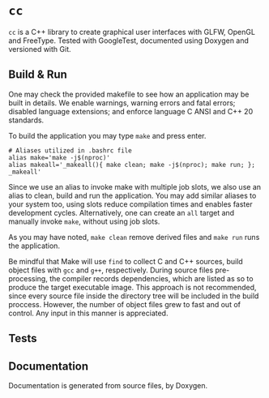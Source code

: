 # `cc`

`cc` is a C++ library to create graphical user interfaces with GLFW, OpenGL and 
FreeType.
Tested with GoogleTest, documented using Doxygen and versioned with Git.


## Build & Run

One may check the provided makefile to see how an application may be built in
details.
We enable warnings, warning errors and fatal errors; disabled language
extensions; and enforce language C ANSI and C++ 20 standards.

To build the application you may type `make` and press enter.

    # Aliases utilized in .bashrc file
    alias make='make -j$(nproc)'
    alias makeall='_makeall(){ make clean; make -j$(nproc); make run; }; _makeall'

Since we use an alias to invoke make with multiple job slots, we also use an
alias to clean, build and run the application.
You may add similar aliases to your system too, using slots reduce compilation
times and enables faster development cycles.
Alternatively, one can create an `all` target and manually invoke `make`,
without using job slots.

As you may have noted, `make clean` remove derived files and `make run` runs
the application.

Be mindful that Make will use `find` to collect C and C++ sources, build object
files with `gcc` and `g++`, respectively.
During source files pre-processing, the compiler records dependencies, which are
listed as so to produce the target executable image.
This approach is not recommended, since every source file inside the directory
tree will be included in the build proccess.
However, the number of object files grew to fast and out of control.
Any input in this manner is appreciated.


## Tests




## Documentation

Documentation is generated from source files, by Doxygen.


